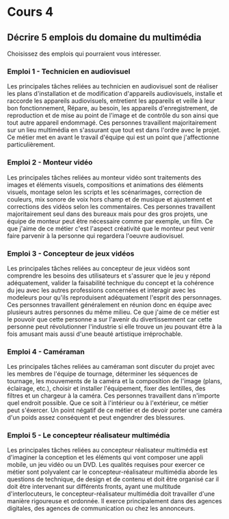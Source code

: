 # Cours 4
## Décrire 5 emplois du domaine du multimédia
Choisissez des emplois qui pourraient vous intéresser.

### Emploi 1 - Technicien en audiovisuel
Les principales tâches reliées au technicien en audiovisuel sont de réaliser les plans d'installation et de modification d'appareils audiovisuels, installe et raccorde les appareils audiovisuels, entretient les appareils et veille à leur bon fonctionnement, Répare, au besoin, les appareils d'enregistrement, de reproduction et de mise au point de l'image et de contrôle du son ainsi que tout autre appareil endommagé. Ces personnes travaillent majoritairement sur un lieu multimédia en s'assurant que tout est dans l'ordre avec le projet. Ce métier met en avant le travail d'équipe qui est un point que j'affectionne particulièrement.

### Emploi 2 - Monteur vidéo
Les principales tâches reliées au monteur vidéo sont traitements des images et éléments visuels, compositions et animations des éléments visuels, montage selon les scripts et les scénarimages, correction de couleurs, mix sonore de voix hors champ et de musique et ajustement et corrections des vidéos selon les commentaires. Ces personnes travaillent majoritairement seul dans des bureaux mais pour des gros projets, une équipe de monteur peut être nécessaire comme par exemple, un film. Ce que j'aime de ce métier c'est l'aspect créativité que le monteur peut venir faire parvenir à la personne qui regardera l'oeuvre audiovisuel.

### Emploi 3 - Concepteur de jeux vidéos
Les principales tâches reliées au concepteur de jeux vidéos sont comprendre les besoins des utilisateurs et s'assurer que le jeu y répond adéquatement, valider la faisabilité technique du concept et la cohérence du jeu avec les autres professions concernées et interagir avec les modeleurs pour qu'ils reproduisent adéquatement l'esprit des personnages. Ces personnes travaillent généralement en réunion donc en équipe avec plusieurs autres personnes du même milieu. Ce que j'aime de ce métier est le pouvoir que cette personne a sur l'avenir du divertissemnent car cette personne peut révolutionner l'industrie si elle trouve un jeu pouvant être à la fois amusant mais aussi d'une beauté artistique irréprochable.

### Emploi 4 - Caméraman
Les principales tâches reliées au caméraman sont discuter du projet avec les membres de l'équipe de tournage, déterminer les séquences de tournage, les mouvements de la caméra et la composition de l'image (plans, éclairage, etc.), choisir et installer l'équipement, fixer des lentilles, des filtres et un chargeur à la caméra. Ces personnes travaillent dans n'importe quel endroit possible. Que ce soit à l'intérieur ou à l'extérieur, ce métier peut s'éxercer. Un point négatif de ce métier et de devoir porter une caméra d'un poids assez conséquent et peut engendrer des blessures.

### Emploi 5 - Le concepteur réalisateur multimédia
Les principales tâches reliées au concepteur réalisateur multimédia est d'imaginer la conception et les éléments qui vont composer une appli mobile, un jeu vidéo ou un DVD. Les qualités requises pour exercer ce métier sont polyvalent car le concepteur-réalisateur multimédia aborde les questions de technique, de design et de contenu et doit être organisé car il doit être intervenant sur différents fronts, ayant une multitude d'interlocuteurs, le concepteur-réalisateur multimédia doit travailler d'une manière rigoureuse et ordonnée. Il exerce principalement dans des agences digitales, des agences de communication ou chez les annonceurs.


